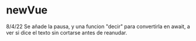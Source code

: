 # newVue    

8/4/22
Se añade la pausa, y una funcion "decir" para convertirla en await, a ver si dice el texto sin cortarse antes de reanudar.
